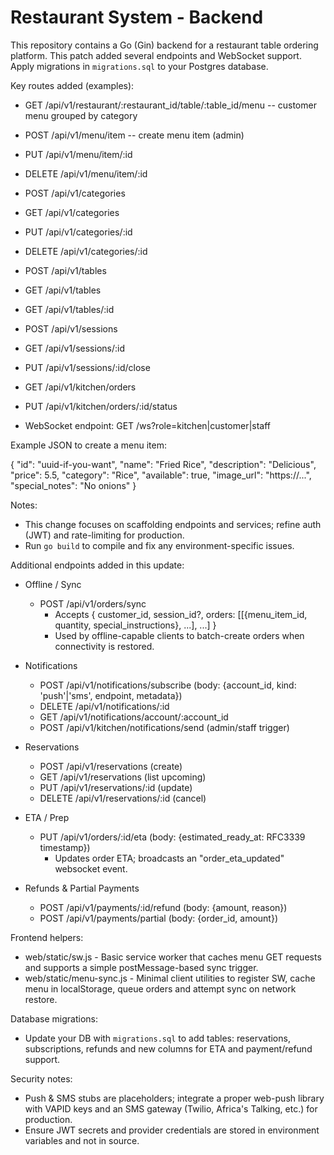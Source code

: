 # Restaurant System - Backend

This repository contains a Go (Gin) backend for a restaurant table ordering platform. This patch added several endpoints and WebSocket support. Apply migrations in `migrations.sql` to your Postgres database.

Key routes added (examples):

- GET /api/v1/restaurant/:restaurant_id/table/:table_id/menu  -- customer menu grouped by category
- POST /api/v1/menu/item  -- create menu item (admin)
- PUT /api/v1/menu/item/:id
- DELETE /api/v1/menu/item/:id

- POST /api/v1/categories
- GET /api/v1/categories
- PUT /api/v1/categories/:id
- DELETE /api/v1/categories/:id

- POST /api/v1/tables
- GET /api/v1/tables
- GET /api/v1/tables/:id

- POST /api/v1/sessions
- GET /api/v1/sessions/:id
- PUT /api/v1/sessions/:id/close

- GET /api/v1/kitchen/orders
- PUT /api/v1/kitchen/orders/:id/status

- WebSocket endpoint: GET /ws?role=kitchen|customer|staff

Example JSON to create a menu item:

{
  "id": "uuid-if-you-want",
  "name": "Fried Rice",
  "description": "Delicious",
  "price": 5.5,
  "category": "Rice",
  "available": true,
  "image_url": "https://...",
  "special_notes": "No onions"
}

Notes:
- This change focuses on scaffolding endpoints and services; refine auth (JWT) and rate-limiting for production.
- Run `go build` to compile and fix any environment-specific issues.

Additional endpoints added in this update:

- Offline / Sync
  - POST /api/v1/orders/sync
    - Accepts { customer_id, session_id?, orders: [[{menu_item_id, quantity, special_instructions}, ...], ...] }
    - Used by offline-capable clients to batch-create orders when connectivity is restored.

- Notifications
  - POST /api/v1/notifications/subscribe  (body: {account_id, kind: 'push'|'sms', endpoint, metadata})
  - DELETE /api/v1/notifications/:id
  - GET /api/v1/notifications/account/:account_id
  - POST /api/v1/kitchen/notifications/send  (admin/staff trigger)

- Reservations
  - POST /api/v1/reservations  (create)
  - GET /api/v1/reservations  (list upcoming)
  - PUT /api/v1/reservations/:id  (update)
  - DELETE /api/v1/reservations/:id  (cancel)

- ETA / Prep
  - PUT /api/v1/orders/:id/eta  (body: {estimated_ready_at: RFC3339 timestamp})
    - Updates order ETA; broadcasts an "order_eta_updated" websocket event.

- Refunds & Partial Payments
  - POST /api/v1/payments/:id/refund  (body: {amount, reason})
  - POST /api/v1/payments/partial  (body: {order_id, amount})

Frontend helpers:
- web/static/sw.js  - Basic service worker that caches menu GET requests and supports a simple postMessage-based sync trigger.
- web/static/menu-sync.js - Minimal client utilities to register SW, cache menu in localStorage, queue orders and attempt sync on network restore.

Database migrations:
- Update your DB with `migrations.sql` to add tables: reservations, subscriptions, refunds and new columns for ETA and payment/refund support.

Security notes:
- Push & SMS stubs are placeholders; integrate a proper web-push library with VAPID keys and an SMS gateway (Twilio, Africa's Talking, etc.) for production.
- Ensure JWT secrets and provider credentials are stored in environment variables and not in source.
